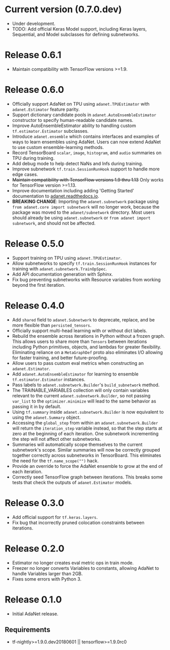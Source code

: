 <!-- Copyright 2018 The AdaNet Authors. All Rights Reserved.

Licensed under the Apache License, Version 2.0 (the "License");
you may not use this file except in compliance with the License.
You may obtain a copy of the License at

    http://www.apache.org/licenses/LICENSE-2.0

Unless required by applicable law or agreed to in writing, software
distributed under the License is distributed on an "AS IS" BASIS,
WITHOUT WARRANTIES OR CONDITIONS OF ANY KIND, either express or implied.
See the License for the specific language governing permissions and
limitations under the License.
==============================================================================-->

# Current version (0.7.0.dev)
 * Under development.
 * TODO: Add official Keras Model support, including Keras layers, Sequential, and Model subclasses for defining subnetworks.

# Release 0.6.1
 * Maintain compatibility with TensorFlow versions >=1.9.

# Release 0.6.0
 * Officially support AdaNet on TPU using `adanet.TPUEstimator` with `adanet.Estimator` feature parity.
 * Support dictionary candidate pools in `adanet.AutoEnsembleEstimator` constructor to specify human-readable candidate names.
 * Improve AutoEnsembleEstimator ability to handling custom `tf.estimator.Estimator` subclasses.
 * Introduce `adanet.ensemble` which contains interfaces and examples of ways to learn ensembles using AdaNet. Users can now extend AdaNet to use custom ensemble-learning methods.
 * Record TensorBoard `scalar`, `image`, `histogram`, and `audio` summaries on TPU during training.
 * Add debug mode to help detect NaNs and Infs during training.
 * Improve subnetwork `tf.train.SessionRunHook` support to handle more edge cases.
 * ~~Maintain compatibility with TensorFlow versions 1.9 thru 1.13~~ Only works for TensorFlow version >=1.13.
 * Improve documentation including adding 'Getting Started' documentation to [adanet.readthedocs.io](http://adanet.readthedocs.io).
 * **BREAKING CHANGE**: Importing the `adanet.subnetwork` package using `from adanet.core import subnetwork` will no longer work, because the package was moved to the `adanet/subnetwork` directory. Most users should already be using `adanet.subnetwork` or `from adanet import subnetwork`, and should not be affected.

# Release 0.5.0
 * Support training on TPU using `adanet.TPUEstimator`.
 * Allow subnetworks to specify `tf.train.SessionRunHook` instances for training with `adanet.subnetwork.TrainOpSpec`.
 * Add API documentation generation with Sphinx.
 * Fix bug preventing subnetworks with Resource variables from working beyond the first iteration.

# Release 0.4.0
 * Add `shared` field to `adanet.Subnetwork` to deprecate, replace, and be more flexible than `persisted_tensors`.
 * Officially support multi-head learning with or without dict labels.
 * Rebuild the ensemble across iterations in Python without a frozen graph. This allows users to share more than `Tensors` between iterations including Python primitives, objects, and lambdas for greater flexibility. Eliminating reliance on a `MetaGraphDef` proto also eliminates I/O allowing for faster training, and better future-proofing.
 * Allow users to pass custom eval metrics when constructing an `adanet.Estimator`.
 * Add `adanet.AutoEnsembleEstimator` for learning to ensemble `tf.estimator.Estimator` instances.
 * Pass labels to `adanet.subnetwork.Builder`'s `build_subnetwork` method.
 * The TRAINABLE_VARIABLES collection will only contain variables relevant to the current `adanet.subnetwork.Builder`, so not passing `var_list` to the `optimizer.minimize` will lead to the same behavior as passing it in by default.
 * Using `tf.summary` inside `adanet.subnetwork.Builder` is now equivalent to using the `adanet.Summary` object.
 * Accessing the `global_step` from within an `adanet.subnetwork.Builder` will return the `iteration_step` variable instead, so that the step starts at zero at the beginning of each iteration. One subnetwork incrementing the step will not affect other subnetworks.
 * Summaries will automatically scope themselves to the current subnetwork's scope. Similar summaries will now be correctly grouped together correctly across subnetworks in TensorBoard. This eliminates the need for the `tf.name_scope("")` hack.
 * Provide an override to force the AdaNet ensemble to grow at the end of each iteration.
 * Correctly seed TensorFlow graph between iterations. This breaks some tests that check the outputs of `adanet.Estimator` models.

# Release 0.3.0
 * Add official support for `tf.keras.layers`.
 * Fix bug that incorrectly pruned colocation constraints between iterations.

# Release 0.2.0
 * Estimator no longer creates eval metric ops in train mode.
 * Freezer no longer converts Variables to constants, allowing AdaNet to handle Variables larger than 2GB.
 * Fixes some errors with Python 3.

# Release 0.1.0
 * Initial AdaNet release.

## Requirements
 * tf-nightly>=1.9.0.dev20180601 || tensorflow>=1.9.0rc0
